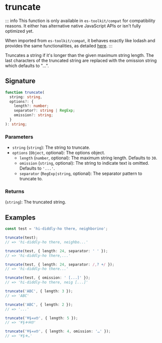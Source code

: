 # truncate

::: info
This function is only available in `es-toolkit/compat` for compatibility reasons. It either has alternative native JavaScript APIs or isn't fully optimized yet.

When imported from `es-toolkit/compat`, it behaves exactly like lodash and provides the same functionalities, as detailed [here](../../../compatibility.md).
:::

Truncates a string if it's longer than the given maximum string length. The last characters of the truncated string are replaced with the omission string which defaults to "...".

## Signature

```typescript
function truncate(
  string: string,
  options?: {
    length?: number;
    separator?: string | RegExp;
    omission?: string;
  }
): string;
```

### Parameters

- `string` (`string`): The string to truncate.
- `options` (`Object`, optional): The options object.
  - `length` (`number`, optional): The maximum string length. Defaults to `30`.
  - `omission` (`string`, optional): The string to indicate text is omitted. Defaults to `'...'`.
  - `separator` (`RegExp|string`, optional): The separator pattern to truncate to.

### Returns

(`string`): The truncated string.

## Examples

```typescript
const test = 'hi-diddly-ho there, neighborino';

truncate(test);
// => 'hi-diddly-ho there, neighbo...'

truncate(test, { length: 24, separator: ' ' });
// => 'hi-diddly-ho there,...'

truncate(test, { length: 24, separator: /,? +/ });
// => 'hi-diddly-ho there...'

truncate(test, { omission: ' [...]' });
// => 'hi-diddly-ho there, neig [...]'

truncate('ABC', { length: 3 });
// => 'ABC'

truncate('ABC', { length: 2 });
// => '...'

truncate('¥§✈✉🤓', { length: 5 });
// => '¥§✈✉🤓'

truncate('¥§✈✉🤓', { length: 4, omission: '…' });
// => '¥§✈…'
```
